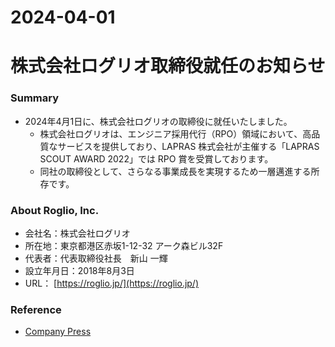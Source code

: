 2024-04-01
===
# 株式会社ログリオ取締役就任のお知らせ
### Summary
* 2024年4月1日に、株式会社ログリオの取締役に就任いたしました。
  * 株式会社ログリオは、エンジニア採用代行（RPO）領域において、高品質なサービスを提供しており、LAPRAS 株式会社が主催する「LAPRAS SCOUT AWARD 2022」では RPO 賞を受賞しております。
  * 同社の取締役として、さらなる事業成長を実現するため一層邁進する所存です。

### About Roglio, Inc.
* 会社名：株式会社ログリオ
* 所在地：東京都港区赤坂1-12-32 アーク森ビル32F
* 代表者：代表取締役社長　新山 一輝
* 設立年月日：2018年8月3日
* URL： [https://roglio.jp/](https://roglio.jp/)

### Reference
* [Company Press](https://global-assets.irdirect.jp/pdf/tdnet/batch/140120240401564219.pdf)
